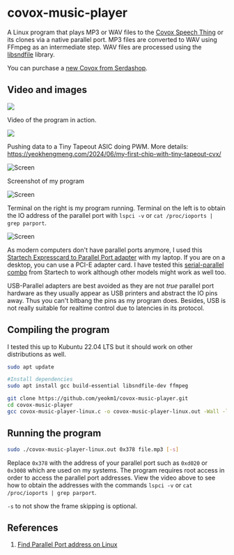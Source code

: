 # covox-music-player

A Linux program that plays MP3 or WAV files to the [Covox Speech Thing](https://en.wikipedia.org/wiki/Covox_Speech_Thing) or its clones via a native parallel port. MP3 files are converted to WAV using FFmpeg as an intermediate step. WAV files are processed using the [libsndfile](http://www.mega-nerd.com/libsndfile/) library.

You can purchase a [new Covox from Serdashop](https://www.serdashop.com/CVX4).

## Video and images

[![](http://img.youtube.com/vi/jAaXj0RK7V8/0.jpg)](https://www.youtube.com/watch?v=jAaXj0RK7V8)

Video of the program in action.

[![](http://img.youtube.com/vi/fYv4o8ltR5U/0.jpg)](https://www.youtube.com/watch?v=fYv4o8ltR5U)

Pushing data to a Tiny Tapeout ASIC doing PWM. More details: https://yeokhengmeng.com/2024/06/my-first-chip-with-tiny-tapeout-cvx/

![Screen](images/screenshot.png)

Screenshot of my program

![Screen](images/everything-in.jpg)

Terminal on the right is my program running. Terminal on the left is to obtain the IO address of the parallel port with `lspci -v` or `cat /proc/ioports | grep parport`.

![Screen](images/startech-express-adapter.jpg)

As modern computers don't have parallel ports anymore, I used this [Startech Expresscard to Parallel Port adapter](https://www.startech.com/Cards-Adapters/Parallel/1-Port-PCI-Express-Base-Parallel-ExpressCard~EC1PECPS) with my laptop. If you are on a desktop, you can use a PCI-E adapter card. I have tested this [serial-parallel combo](https://www.startech.com/Cards-Adapters/Serial-Cards-Adapters/1S1P-Native-PCI-Express-Parallel-Serial-Combo-Card-with-16950-UART~PEX1S1P952) from Startech to work although other models might work as well too.

USB-Parallel adapters are best avoided as they are not *true* parallel port hardware as they usually appear as USB printers and abstract the IO pins away. Thus you can't bitbang the pins as my program does. Besides, USB is not really suitable for realtime control due to latencies in its protocol.

## Compiling the program

I tested this up to Kubuntu 22.04 LTS but it should work on other distributions as well.

```bash
sudo apt update

#Install dependencies
sudo apt install gcc build-essential libsndfile-dev ffmpeg

git clone https://github.com/yeokm1/covox-music-player.git
cd covox-music-player
gcc covox-music-player-linux.c -o covox-music-player-linux.out -Wall -lsndfile -pthread
```

## Running the program

```bash
sudo ./covox-music-player-linux.out 0x378 file.mp3 [-s]
```

Replace `0x378` with the address of your parallel port such as `0xd020` or `0x3008` which are used on my systems. The program requires root access in order to access the parallel port addresses. View the video above to see how to obtain the addresses with the commands `lspci -v` or `cat /proc/ioports | grep parport`.

`-s` to not show the frame skipping is optional.

## References

1. [Find Parallel Port address on Linux](http://stackoverflow.com/questions/8829820/finding-memory-address-of-a-parallel-port-on-linux)
